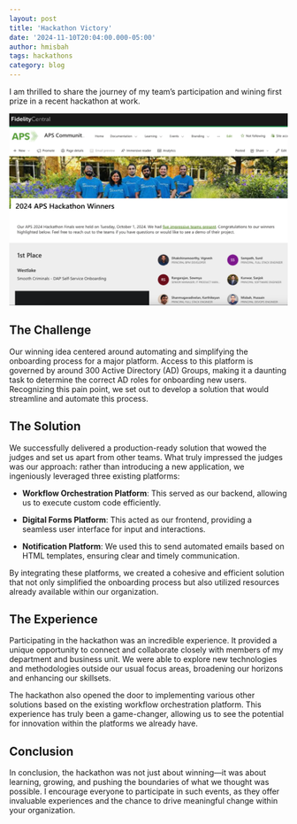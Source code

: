 ```yaml
---
layout: post
title: 'Hackathon Victory'
date: '2024-11-10T20:04:00.000-05:00'
author: hmisbah
tags: hackathons
category: blog
---
```


I am thrilled to share the journey of my team’s participation and wining first prize in a recent hackathon at work.  

![Hackathon Wining Team](/assets/img/hackathon-winners.png "Hackathon Wining Team")

## The Challenge

Our winning idea centered around automating and simplifying the onboarding process for a major platform. Access to this platform is governed by around 300 Active Directory (AD) Groups, making it a daunting task to determine the correct AD roles for onboarding new users. Recognizing this pain point, we set out to develop a solution that would streamline and automate this process.

## The Solution

We successfully delivered a production-ready solution that wowed the judges and set us apart from other teams. What truly impressed the judges was our approach: rather than introducing a new application, we ingeniously leveraged three existing platforms:

-  **Workflow Orchestration Platform**: This served as our backend, allowing us to execute custom code efficiently.

-  **Digital Forms Platform**: This acted as our frontend, providing a seamless user interface for input and interactions.

-  **Notification Platform**: We used this to send automated emails based on HTML templates, ensuring clear and timely communication.

By integrating these platforms, we created a cohesive and efficient solution that not only simplified the onboarding process but also utilized resources already available within our organization.

## The Experience

Participating in the hackathon was an incredible experience. It provided a unique opportunity to connect and collaborate closely with members of my department and business unit. We were able to explore new technologies and methodologies outside our usual focus areas, broadening our horizons and enhancing our skillsets.

The hackathon also opened the door to implementing various other solutions based on the existing workflow orchestration platform. This experience has truly been a game-changer, allowing us to see the potential for innovation within the platforms we already have.

## Conclusion

In conclusion, the hackathon was not just about winning—it was about learning, growing, and pushing the boundaries of what we thought was possible. I encourage everyone to participate in such events, as they offer invaluable experiences and the chance to drive meaningful change within your organization.